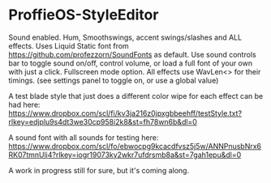 # ProffieOS-StyleEditor

Sound enabled. Hum, Smoothswings, accent swings/slashes and ALL effects.
Uses Liquid Static font from https://github.com/profezzorn/SoundFonts as default.
Use sound controls bar to toggle sound on/off, control volume, or load a full font of your own with just a click.
Fullscreen mode option.
All effects use WavLen<> for their timings. (see settings panel to toggle on, or use a global value)

A test blade style that just does a different color wipe for each effect can be had here:  
https://www.dropbox.com/scl/fi/kv3ja216z0jpxgbbeehff/testStyle.txt?rlkey=edjplu9s4dt3we30cp958i2k8&st=fh78wn6b&dl=0  

A sound font with all sounds for testing here:  
https://www.dropbox.com/scl/fo/ebwocpg9kcacdfvsz5j5w/ANNPnusbNrx6RK07tmnUli4?rlkey=iogr19073ky2wkr7ufdrsmb8a&st=7gah1epu&dl=0

A work in progress still for sure, but it's coming along.
